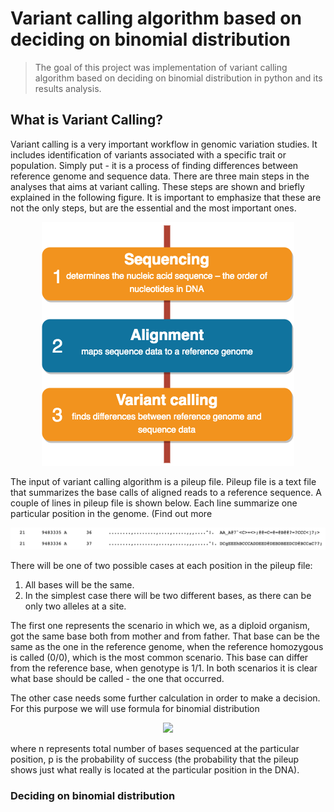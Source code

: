 # Variant calling algorithm based on deciding on binomial distribution

> The goal of this project was implementation of variant calling algorithm based on deciding on binomial distribution in python and its results analysis. 

## What is Variant Calling?

<p> Variant calling is a very important workflow in genomic variation studies. It includes identification of variants associated with a specific trait or population. Simply put - it is a process of finding differences between reference genome and sequence data. There are three main steps in the analyses that aims at variant calling. These steps are shown and briefly explained in the following figure. It is important to emphasize that these are not the only steps, but are the essential and the most important ones. </p>


<p align="center">
  <img src="images/intro_diag.png">
</p>


The input of variant calling algorithm is a pileup file. Pileup file is a text file that summarizes the base calls of aligned reads to a reference sequence. A couple of lines in pileup file is shown below. Each line summarize one particular position in the genome. (Find out more 


<p align="center">
  <img src="images/pileup_lines.png">
</p>


There will be one of two possible cases at each position in the pileup file:
  1. All bases will be the same.
  2. In the simplest case there will be two different bases, as there can be only two alleles at a site. 

The first one represents the scenario in which we, as a diploid organism, got the same base both from mother and from father. That base can be the same as the one in the reference genome, when the reference homozygous is called (0/0), which is the most common scenario. This base can differ from the reference base, when genotype is 1/1. In both scenarios it is clear what base should be called - the one that occurred. 


The other case needs some further calculation in order to make a decision. For this purpose we will use formula for binomial distribution 
<p align="center">
  <img src="https://render.githubusercontent.com/render/math?math=p=\binom{n}{k}p^{k}(1-p)^{n-k}" \Large>
</p>
where n represents total number of bases sequenced at the particular position, p is the probability of success (the probability that the pileup shows just what really is located at the particular position in the DNA).












 
### Deciding on binomial distribution

